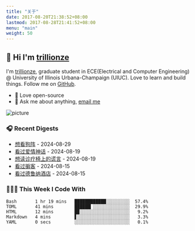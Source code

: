 ```yaml
---
title: "关于"
date: 2017-08-20T21:38:52+08:00
lastmod: 2017-08-28T21:41:52+08:00
menu: "main"
weight: 50
---
```


## 👋 Hi I'm [trillionze](https://www.trillionze.com)

I'm [trillionze](https://www.trillionze.com), graduate student in ECE(Electrical and Computer Engineering) @ University of Illinois Urbana-Champaign (UIUC). Love to learn and build things. Follow me on [GitHub](https://github.com/trillionze).

- 💼 Love open-source
- 💬 Ask me about anything, [email me](trillionze@163.com)

![picture](https://image.pseudoyu.com/images/dino.gif)

### 🎧 Recent Digests

<!-- douban starts -->
* <a href='http://movie.douban.com/subject/35242872/' target='_blank'>想看狗阵</a> - 2024-08-29
* <a href='http://movie.douban.com/subject/35376457/' target='_blank'>看过爱情神话</a> - 2024-08-19
* <a href='https://book.douban.com/subject/27018914/' target='_blank'>想读诊疗椅上的谎言</a> - 2024-08-19
* <a href='http://movie.douban.com/subject/35192111/' target='_blank'>看过掮客</a> - 2024-08-15
* <a href='http://movie.douban.com/subject/30433323/' target='_blank'>看过德鲁纳酒店</a> - 2024-08-15
<!-- douban ends -->

### 👨🏻‍💻 This Week I Code With

<!-- code_time starts -->

```text
Bash       1 hr 19 mins   ████████████░░░░░░░░░  57.4%
TOML       41 mins        ██████▎░░░░░░░░░░░░░░  29.9%
HTML       12 mins        █▉░░░░░░░░░░░░░░░░░░░   9.2%
Markdown   4 mins         ▋░░░░░░░░░░░░░░░░░░░░   3.3%
YAML       0 secs         ░░░░░░░░░░░░░░░░░░░░░   0.1%
```

<!-- code_time ends -->